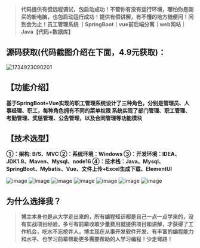> **代码提供有偿远程调试，包启动成功！不管你有没有运行环境，哪怕你是刚买的新电脑，也包启动运行成功！提供有偿讲解，有不懂的地方随便问！问到会为止！员工管理系统 ｜SpringBoot｜vue前后端分离｜web网站｜Java【代码+数据库】**
## 源码获取(代码截图介绍在下面，4.9元获取)：
![1734923090201](https://github.com/user-attachments/assets/92b1299d-3880-48bf-b7d6-7c5eb312aeb7)


## 【功能介绍】
**基于SpringBoot+Vue实现的职工管理系统设计了三种角色，分别是管理员、人事经理、职工，每种角色拥有不同的菜单权限
系统实现了部门管理、职工管理、考勤管理、奖惩管理、公告管理，以及合同管理等功能模块**
## 【技术选型】
**①：架构: B/S、MVC
②：系统环境：Windows
③：开发环境：IDEA、JDK1.8、Maven、Mysql、node16
④：技术栈：Java、Mysql、SpringBoot、Mybatis、Vue、文件上传+Excel生成下载、ElementUI**

![image](https://github.com/user-attachments/assets/e3d49cff-b4c6-406d-a85a-67c630da6c03)
![image](https://github.com/user-attachments/assets/9a484c83-9ba3-4613-abdd-535b0db0a6d0)
![image](https://github.com/user-attachments/assets/38f1a5bf-6fdc-4fe3-87d6-b74aa98c36cd)
![image](https://github.com/user-attachments/assets/d5604c84-9730-43ed-8542-e1b4951b3298)
![image](https://github.com/user-attachments/assets/892b7543-ff10-4a9e-ba79-bb876ebabc13)
![image](https://github.com/user-attachments/assets/cf693084-32a7-4f53-b8e3-9a3c72798386)
![image](https://github.com/user-attachments/assets/9c444476-3213-4a65-99a0-f0667895b819)


## 为什么选择我？

> **博主本身也是从大学走出来的，所有编程知识都是自己一点一点学来的，没有实战项目经验，多亏有前辈收取少量费用就提供项目和讲解，才获得了工作机会，吃水不忘挖井人，博主现在从事开发软件开发、有丰富的编程能力和水平、也学习前辈帮助更多需要帮助的人学习编程！少走弯路！**

